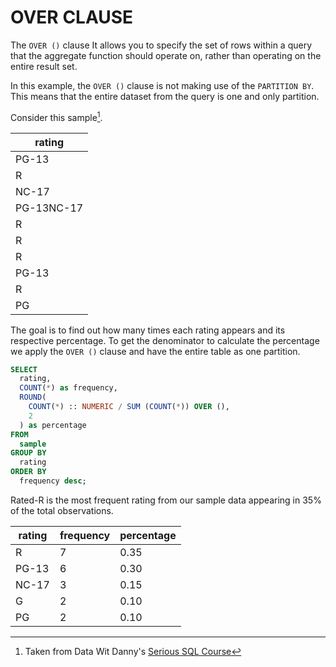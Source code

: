 # **OVER CLAUSE**

The `OVER ()` clause It allows you to specify the set of rows within a query that the aggregate function should operate on, rather than operating on the entire result set.

In this example, the `OVER ()` clause is not making use of the `PARTITION BY`. This means that the entire dataset from the query is one and only partition.

Consider this sample[^note].

|rating|
|---|
|PG-13|
|R|
|NC-17|
|PG-13NC-17|
|R|
|R|
|R|
|PG-13|
|R|
|PG|

The goal is to find out how many times each rating appears and its respective percentage. To get the denominator to calculate the percentage we apply the `OVER ()` clause and have the entire table as one partition.

```sql
SELECT
  rating,
  COUNT(*) as frequency,
  ROUND(
    COUNT(*) :: NUMERIC / SUM (COUNT(*)) OVER (),
    2
  ) as percentage
FROM
  sample
GROUP BY
  rating
ORDER BY
  frequency desc;
```

Rated-R is the most frequent rating from our sample data appearing in 35% of the total observations.

rating | frequency | percentage
--- | --- | ---
R | 7 | 0.35
PG-13 | 6 | 0.30
NC-17 | 3 | 0.15
G | 2 | 0.10
PG | 2 | 0.10

[^note]: Taken from Data Wit Danny's [Serious SQL Course](https://www.datawithdanny.com/)

